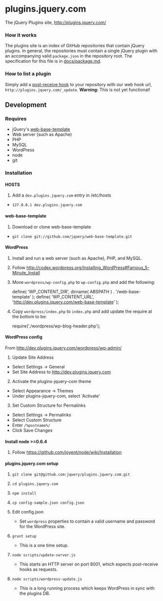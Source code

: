 # plugins.jquery.com

The jQuery Plugins site, http://plugins.jquery.com/

### How it works

The plugins site is an index of GitHub repositories that contain jQuery plugins. In general, the repositories must contain a single jQuery plugin with an accompanying valid `package.json` in the repository root. The specification for this file is in [docs/package.md](/jquery/plugins.jquery.com/blob/master/docs/package.md).

### How to list a plugin

Simply add a [post-receive hook](http://help.github.com/post-receive-hooks/) to your repository with our web hook url, `http://plugins.jquery.com/_update`.
**Warning:** This is not yet functional!

## Development

### Requires

* jQuery's [web-base-template](https://github.com/jquery/web-base-template)
* Web server (such as Apache)
* PHP
* MySQL
* WordPress
* node
* git

### Installation

#### HOSTS

1. Add a `dev.plugins.jquery.com` entry in /etc/hosts

 * `127.0.0.1 dev.plugins.jquery.com`

#### web-base-template

1. Download or clone web-base-template

 * `git clone git://github.com/jquery/web-base-template.git`

#### WordPress

1. Install and run a web server (such as Apache), PHP, and MySQL.

2. Follow http://codex.wordpress.org/Installing_WordPress#Famous_5-Minute_Install

3. Move `wordpress/wp-config.php` to `wp-config.php` and add the following:

    define( 'WP_CONTENT_DIR', dirname( ABSPATH ) . '/web-base-template' );
    define( 'WP_CONTENT_URL', 'http://dev.plugins.jquery.com/web-base-template' );

4. Copy `wordpress/index.php` to `index.php` and add update the require at the bottom to be:

    require('./wordpress/wp-blog-header.php');

#### WordPress config

From http://dev.plugins.jquery.com/wordpress/wp-admin/

1. Update Site Address

 * Select Settings -> General
 * Set Site Address to http://dev.plugins.jquery.com

2. Activate the plugins-jquery-com theme

 * Select Appearance -> Themes
 * Under plugins-jquery-com, select 'Activate'

3. Set Custom Structure for Permalinks

 * Select Settings -> Permalinks
 * Select Custom Structure
 * Enter `/%postname%/`
 * Click Save Changes

#### Install node >=0.6.4

1. Follow https://github.com/joyent/node/wiki/Installation

#### plugins.jquery.com setup

1. `git clone git@github.com:jquery/plugins.jquery.com.git`

2. `cd plugins.jquery.com`

3. `npm install`

4. `cp config-sample.json config.json`

5. Edit config.json
    * Set `wordpress` properties to contain a valid username and password for the WordPress site.

6. `grunt setup`
    * This is a one time setup.

7. `node scripts/update-server.js`
    * This starts an HTTP server on port 8001, which expects post-receive hooks as requests.

8. `node scripts/wordpress-update.js`
    * This is a long running process which keeps WordPress in sync with the plugins DB.
